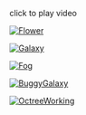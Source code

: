 click to play video

[![Flower](https://img.youtube.com/vi/bbTiYvD2MgA/hqdefault.jpg)](https://www.youtube.com/watch?v=bbTiYvD2MgA)

[![Galaxy](https://img.youtube.com/vi/FuQxeVE_nL0/hqdefault.jpg)](https://www.youtube.com/watch?v=FuQxeVE_nL0)

[![Fog](https://img.youtube.com/vi/fyOI-npZN78/hqdefault.jpg)](https://www.youtube.com/watch?v=fyOI-npZN78)

[![BuggyGalaxy](https://img.youtube.com/vi/2AGzruWPmiM/hqdefault.jpg)](https://www.youtube.com/watch?v=2AGzruWPmiM)

[![OctreeWorking](https://img.youtube.com/vi/MyL9dZfEoOE/hqdefault.jpg)](https://www.youtube.com/watch?v=MyL9dZfEoOE)

